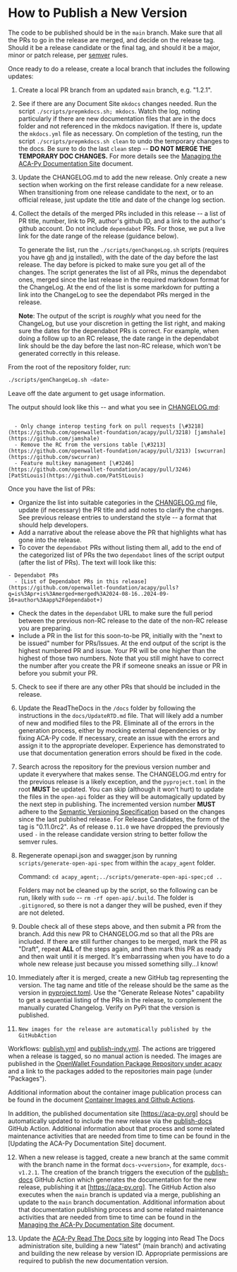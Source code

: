 # How to Publish a New Version

The code to be published should be in the `main` branch. Make sure that all the PRs to go in the release are
merged, and decide on the release tag. Should it be a release candidate or the final tag, and should it be
a major, minor or patch release, per [semver](https://semver.org/) rules.

Once ready to do a release, create a local branch that includes the following updates:

1. Create a local PR branch from an updated `main` branch, e.g. "1.2.1".

2. See if there are any Document Site `mkdocs` changes needed. Run the script
   `./scripts/prepmkdocs.sh; mkdocs`. Watch the log, noting particularly if
   there are new documentation files that are in the docs folder and not
   referenced in the mkdocs navigation. If there is, update the `mkdocs.yml`
   file as necessary. On completion of the testing, run the script
   `./scripts/prepmkdocs.sh clean` to undo the temporary changes to the docs. Be
   sure to do the last `clean` step -- **DO NOT MERGE THE TEMPORARY DOC
   CHANGES.** For more details see the [Managing the ACA-Py Documentation Site] document.

3. Update the CHANGELOG.md to add the new release.  Only create a new section
   when working on the first release candidate for a new release. When
   transitioning from one release candidate to the next, or to an official
   release, just update the title and date of the change log section.

4. Collect the details of the merged PRs included in this release -- a list of
   PR title, number, link to PR, author's github ID, and a link to the author's
   github account. Do not include `dependabot` PRs. For those, we put a live
   link for the date range of the release (guidance below).
   
   To generate the list, run the `./scripts/genChangeLog.sh` scripts (requires you
   have [gh] and [jq] installed), with the date of the day before the last
   release. The day before is picked to make sure you get all of the changes.
   The script generates the list of all PRs, minus the dependabot ones, merged since
   the last release in the required markdown format for the ChangeLog. At the end
   of the list is some markdown for putting a link into the ChangeLog to see the
   dependabot PRs merged in the release.

   **Note**: The output of the script is _roughly_ what you need for the
   ChangeLog, but use your discretion in getting the list right, and making
   sure the dates for the dependabot PRs is correct. For example, when doing a
   follow up to an RC release, the date range in the dependabot link should
   be the day before the last non-RC release, which won't be generated correctly
   in this release.

   [gh]: https://github.com/cli/cli
   [jq]: https://jqlang.github.io/jq/download/

From the root of the repository folder, run:

```bash
./scripts/genChangeLog.sh <date>
```

Leave off the date argument to get usage information.

The output should look like this -- and what you see in [CHANGELOG.md](CHANGELOG.md):

```text

  - Only change interop testing fork on pull requests [\#3218](https://github.com/openwallet-foundation/acapy/pull/3218) [jamshale](https://github.com/jamshale)
  - Remove the RC from the versions table [\#3213](https://github.com/openwallet-foundation/acapy/pull/3213) [swcurran](https://github.com/swcurran)
  - Feature multikey management [\#3246](https://github.com/openwallet-foundation/acapy/pull/3246) [PatStLouis](https://github.com/PatStLouis)

```

Once you have the list of PRs:

- Organize the list into suitable categories in the [CHANGELOG.md](CHANGELOG.md) file, update (if necessary) the PR title and add notes to clarify the changes. See previous release entries to understand the style -- a format that should help developers.
- Add a narrative about the release above the PR that highlights what has gone into the release.
- To cover the `dependabot` PRs without listing them all, add to the end of the
  categorized list of PRs the two `dependabot` lines of the script output (after the list of PRs). The text will look like this:

```text
- Dependabot PRs
  - [List of Dependabot PRs in this release](https://github.com/openwallet-foundation/acapy/pulls?q=is%3Apr+is%3Amerged+merged%3A2024-08-16..2024-09-16+author%3Aapp%2Fdependabot+)
```

- Check the dates in the `dependabot` URL to make sure the full period between the previous non-RC release to the date of the non-RC release you are preparing.
- Include a PR in the list for this soon-to-be PR, initially with the "next to be issued" number for PRs/Issues. At the end output of the script is the highest numbered PR and issue. Your PR will be one higher than the highest of those two numbers. Note that you still might have to correct the number after you create the PR if someone sneaks an issue or PR in before you submit your PR.

5. Check to see if there are any other PRs that should be included in the release.

6. Update the ReadTheDocs in the `/docs` folder by following the instructions in
   the `docs/UpdateRTD.md` file. That will likely add a number of new and modified
   files to the PR. Eliminate all of the errors in the generation process,
   either by mocking external dependencies or by fixing ACA-Py code. If
   necessary, create an issue with the errors and assign it to the appropriate
   developer. Experience has demonstrated to use that documentation generation
   errors should be fixed in the code.

7. Search across the repository for the previous version number and update it
   everywhere that makes sense. The CHANGELOG.md entry for the previous release
   is a likely exception, and the `pyproject.toml` in the root **MUST** be
   updated. You can skip (although it won't hurt) to update the files in the
   `open-api` folder as they will be automagically updated by the next step in
   publishing. The incremented version number **MUST** adhere to the [Semantic
   Versioning
   Specification](https://semver.org/#semantic-versioning-specification-semver)
   based on the changes since the last published release. For Release
   Candidates, the form of the tag is "0.11.0rc2". As of release `0.11.0` we
   have dropped the previously used `-` in the release candidate version string
   to better follow the semver rules.

8. Regenerate openapi.json and swagger.json by running
   `scripts/generate-open-api-spec` from within the `acapy_agent` folder.

   Command: `cd acapy_agent;../scripts/generate-open-api-spec;cd ..`

   Folders may not be cleaned up by the script, so the following can be run, likely with `sudo` -- `rm -rf open-api/.build`. The folder is `.gitignore`d, so there is not a danger they will be pushed, even if they are not deleted.

9.  Double check all of these steps above, and then submit a PR from the branch.
   Add this new PR to CHANGELOG.md so that all the PRs are included.
   If there are still further changes to be merged, mark the PR as "Draft",
   repeat **ALL** of the steps again, and then mark this PR as ready and then
   wait until it is merged. It's embarrassing when you have to do a whole new
   release just because you missed something silly...I know!

10.    Immediately after it is merged, create a new GitHub tag representing the
   version. The tag name and title of the release should be the same as the
   version in [pyproject.toml](https://github.com/openwallet-foundation/acapy/tree/main/pyproject.toml). Use
   the "Generate Release Notes" capability to get a sequential listing of the
   PRs in the release, to complement the manually curated Changelog. Verify on
   PyPi that the version is published.

11.     New images for the release are automatically published by the GitHubAction
   Workflows: [publish.yml] and [publish-indy.yml]. The actions are triggered
   when a release is tagged, so no manual action is needed. The images are
   published in the [OpenWallet Foundation Package Repository under
   acapy](https://github.com/openwallet-foundation/packages?repo_name=acapy)
   and a link to the packages added to the repositories main page (under
   "Packages").

   Additional information about the container image publication process can be
   found in the document [Container Images and Github Actions](docs/deploying/ContainerImagesAndGithubActions.md).

   In addition, the published documentation site [https://aca-py.org] should be automatically updated to include the new release via the [publish-docs] GitHub Action.
   Additional information about that process and some related maintenance activities that are needed from time to time can be found in the [Updating the ACA-Py Documentation Site] document.

[publish.yml]: https://github.com/openwallet-foundation/acapy/blob/main/.github/workflows/publish.yml
[publish-indy.yml]: https://github.com/openwallet-foundation/acapy/blob/main/.github/workflows/publish-indy.yml

12.   When a new release is tagged, create a new branch at the same commit with
    the branch name in the format `docs-v<version>`, for example, `docs-v1.2.1`.
    The creation of the branch triggers the execution of the [publish-docs]
    GitHub Action which generates the documentation for the new release,
    publishing it at [https://aca-py.org]. The GitHub Action also executes when
    the `main` branch is updated via a merge, publishing an update to the `main`
    branch documentation. Additional information about that documentation
    publishing process and some related maintenance activities that are needed
    from time to time can be found in the [Managing the ACA-Py Documentation Site] document.

[publish-docs]: https://github.com/openwallet-foundation/acapy/blob/main/.github/workflows/publish-docs.yml
[Managing the ACA-Py Documentation Site]: Managing-ACA-Py-Doc-Site.md
[https://aca-py.org]: https://aca-py.org

13.  Update the [ACA-Py Read The Docs site] by logging into Read The Docs
    administration site, building a new "latest" (main branch) and activating
    and building the new release by version ID. Appropriate permissions are
    required to publish the new documentation version.

[ACA-Py Read The Docs site]: https://aries-cloud-agent-python.readthedocs.io/en/latest/
